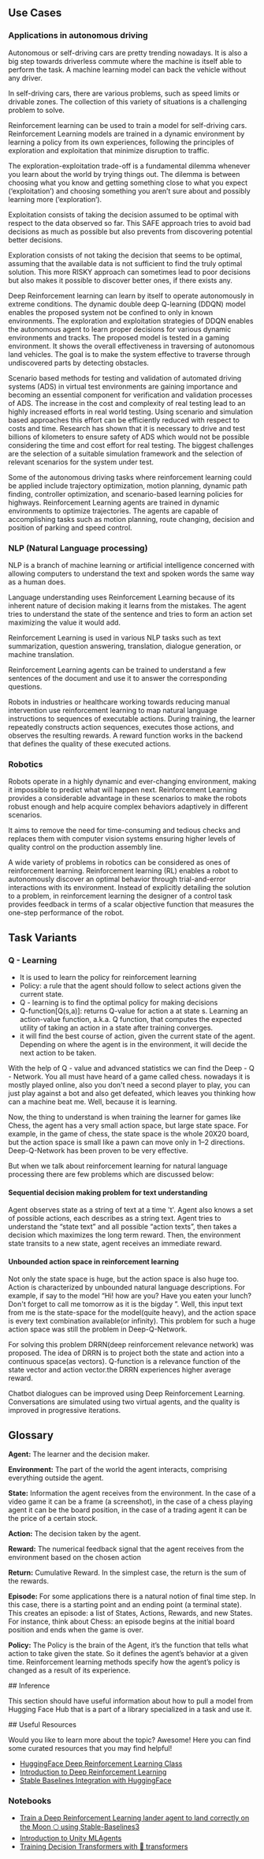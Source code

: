 ## Use Cases


### Applications in autonomous driving

Autonomous or self-driving cars are pretty trending nowadays. It is also a big step towards driverless commute where the machine is itself able to perform the task. A machine learning model can back the vehicle without any driver. 

In self-driving cars, there are various problems, such as speed limits or drivable zones. The collection of this variety of situations is a challenging problem to solve.

Reinforcement learning can be used to train a model for self-driving cars. Reinforcement Learning models are trained in a dynamic environment by learning a policy from its own experiences, following the principles of exploration and exploitation that minimize disruption to traffic. 

The exploration-exploitation trade-off is a fundamental dilemma whenever you learn about the world by trying things out. The dilemma is between choosing what you know and getting something close to what you expect (‘exploitation’) and choosing something you aren’t sure about and possibly learning more (‘exploration’). 

Exploitation consists of taking the decision assumed to be optimal with respect to the data observed so far. This SAFE approach tries to avoid bad decisions as much as possible but also prevents from discovering potential better decisions.

Exploration consists of not taking the decision that seems to be optimal, assuming that the available data is not sufficient to find the truly optimal solution. This more RISKY approach can sometimes lead to poor decisions but also makes it possible to discover better ones, if there exists any.

Deep Reinforcement learning can learn by itself to operate autonomously in extreme conditions. The dynamic double deep Q-learning (DDQN) model enables the proposed system not be confined to only in known environments. The exploration and exploitation strategies of DDQN enables the autonomous agent to learn proper decisions for various dynamic environments and tracks. The proposed model is tested in a gaming environment. It shows the overall effectiveness in traversing of autonomous land vehicles. The goal is to make the system effective to traverse through undiscovered parts by detecting obstacles.

Scenario based methods for testing and validation of automated driving systems (ADS) in virtual test environments are gaining importance and becoming an essential component for verification and validation processes of ADS. The increase in the cost and complexity of real testing lead to an highly increased efforts in real world testing. Using scenario and simulation based approaches this effort can be efficiently reduced with respect to costs and time. Research has shown that it is necessary to drive and test billions of kilometers to ensure safety of ADS which would not be possible considering the time and cost effort for real testing. The biggest challenges are the selection of a suitable simulation framework and the selection of relevant scenarios for the system under test.

Some of the autonomous driving tasks where reinforcement learning could be applied include trajectory optimization, motion planning, dynamic path finding, controller optimization, and scenario-based learning policies for highways. Reinforcement Learning agents are trained in dynamic environments to optimize trajectories. The agents are capable of accomplishing tasks such as motion planning, route changing, decision and position of parking and speed control.


### NLP (Natural Language processing)

NLP is a branch of machine learning or artificial intelligence concerned with allowing computers to understand the text and spoken words the same way as a human does.  

Language understanding uses Reinforcement Learning because of its inherent nature of decision making it learns from the mistakes. The agent tries to understand the state of the sentence and tries to form an action set maximizing the value it would add.

Reinforcement Learning is used in various NLP tasks such as text summarization, question answering, translation, dialogue generation, or machine translation.

Reinforcement Learning agents can be trained to understand a few sentences of the document and use it to answer the corresponding questions.

Robots in industries or healthcare working towards reducing manual intervention use reinforcement learning to map natural language instructions to sequences of executable actions. During training, the learner repeatedly constructs action sequences, executes those actions, and observes the resulting rewards. A reward function works in the backend that defines the quality of these executed actions.

### Robotics 

Robots operate in a highly dynamic and ever-changing environment, making it impossible to predict what will happen next. Reinforcement Learning provides a considerable advantage in these scenarios to make the robots robust enough and help acquire complex behaviors adaptively in different scenarios.

It aims to remove the need for time-consuming and tedious checks and replaces them with computer vision systems ensuring higher levels of quality control on the production assembly line.

A wide variety of problems in robotics can be considered as ones of reinforcement learning. Reinforcement learning (RL) enables a robot to autonomously discover an optimal behavior through trial-and-error interactions with its environment. Instead of explicitly detailing the solution to a problem, in reinforcement learning the designer of a control task provides feedback in terms of a scalar objective function that measures the one-step performance of the robot.

## Task Variants 

### Q - Learning

* It is used to learn the policy for reinforcement learning
* Policy: a rule that the agent should follow to select actions given the current state.
* Q - learning is to find the optimal policy for making decisions
* Q-function[Q(s,a)]: returns Q-value for action a at state s. Learning an action-value function, a.k.a. Q function, that computes the expected utility of taking an action in a state after training converges.
* it will find the best course of action, given the current state of the agent. Depending on where the agent is in the environment, it will decide the next action to be taken.

With the help of Q - value and advanced statistics we can find the Deep - Q - Network. You all must have heard of a game called chess. nowadays it is mostly played online, also you don't need a second player to play, you can just play against a bot and also get defeated, which leaves you thinking how can a machine beat me. Well, because it is learning. 

Now, the thing to understand is when training the learner for games like Chess, the agent has a very small action space, but large state space. For example, in the game of chess, the state space is the whole 20X20 board, but the action space is small like a pawn can move only in 1–2 directions. Deep-Q-Network has been proven to be very effective.

But when we talk about reinforcement learning for natural language processing there are few problems which are discussed below:

#### Sequential decision making problem for text understanding

Agent observes state as a string of text at a time 't'. Agent also knows a set of possible actions, each describes as a string text. Agent tries to understand the “state text” and all possible “action texts”, then takes a decision which maximizes the long term reward. Then, the environment state transits to a new state, agent receives an immediate reward.

#### Unbounded action space in reinforcement learning

Not only the state space is huge, but the action space is also huge too. Action is characterized by unbounded natural language descriptions. For example, if say to the model “Hi! how are you? Have you eaten your lunch? Don't forget to call me tomorrow as it is the bigday ”. Well, this input text from me is the state-space for the model(quite heavy), and the action space is every text combination available(or infinity). This problem for such a huge action space was still the problem in Deep-Q-Network.

For solving this problem DRRN(deep reinforcement relevance network) was proposed. The idea of DRRN is to project both the state and action into a continuous space(as vectors). Q-function is a relevance function of the state vector and action vector.the DRRN experiences higher average reward.

Chatbot dialogues can be improved using Deep Reinforcement Learning. Conversations are simulated using two virtual agents, and the quality is improved in progressive iterations.



## Glossary

<!-- ![RL Loop](https://huggingface.co/blog/assets/63_deep_rl_intro/RL_process.jpg "Agent Environment Interaction") TODO: Uncomment image for visual understanding if it fits within the page--> 


**Agent:** The learner and the decision maker.


**Environment:** The part of the world the agent interacts, comprising everything outside the agent.


**State:** Information the agent receives from the environment. In the case of a video game it can be a frame (a screenshot), in the case of a chess playing agent it can be the board position, in the case of a trading agent it can be the price of a certain stock.


**Action:** The decision taken by the agent.


**Reward:** The numerical feedback signal that the agent receives from the environment based on the chosen action

**Return:** Cumulative Reward.  In the simplest case, the return is the sum of the rewards.


**Episode:** For some applications there is a natural notion of final time step.  In this case, there is a starting point and an ending point (a terminal state). This creates an episode: a list of States, Actions, Rewards, and new States. For instance, think about Chess: an episode begins at the initial board position and ends when the game is over.

**Policy:** The Policy is the brain of the Agent, it’s the function that tells what action to take given the state. So it defines the agent’s behavior at a given time. Reinforcement learning methods specify how the agent’s policy is changed as a result of its experience.


## Inference

This section should have useful information about how to pull a model from Hugging Face Hub that is a part of a library specialized in a task and use it.

## Useful Resources

Would you like to learn more about the topic? Awesome! Here you can find some curated resources that you may find helpful!

- [HuggingFace Deep Reinforcement Learning Class](https://github.com/huggingface/deep-rl-class)
- [Introduction to Deep Reinforcement Learning](https://huggingface.co/blog/deep-rl-intro)
- [Stable Baselines Integration with HuggingFace](https://huggingface.co/blog/sb3)

### Notebooks
- [Train a Deep Reinforcement Learning lander agent to land correctly on the Moon 🌕 using Stable-Baselines3](https://github.com/huggingface/deep-rl-class/blob/main/unit1/unit1.ipynb)
- [Introduction to Unity MLAgents](https://colab.research.google.com/github/huggingface/deep-rl-class/blob/main/unit4/unit4.ipynb)
- [Training Decision Transformers with 🤗 transformers](https://github.com/huggingface/blog/blob/main/notebooks/101_train-decision-transformers.ipynb)


